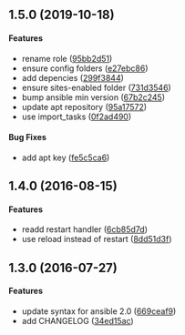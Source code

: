 <a name="1.5.0"></a>
## 1.5.0 (2019-10-18)


#### Features

*   rename role ([95bb2d51](https://github.com/weareinteractive/ansible-nginx/commit/95bb2d51398f6e61c6330d2378a38e29438569c3))
*   ensure config folders ([e27ebc86](https://github.com/weareinteractive/ansible-nginx/commit/e27ebc86c522fff78c088b84ca6e411ec93854e4))
*   add depencies ([299f3844](https://github.com/weareinteractive/ansible-nginx/commit/299f38446f76359ca85d75db91cb7adcaca22f2e))
*   ensure sites-enabled folder ([731d3546](https://github.com/weareinteractive/ansible-nginx/commit/731d354692b6c98af0412a8e97b89888cbb46dc2))
*   bump ansible min version ([67b2c245](https://github.com/weareinteractive/ansible-nginx/commit/67b2c245f3f4594595fb281b9352295daa861e9a))
*   update apt repository ([95a17572](https://github.com/weareinteractive/ansible-nginx/commit/95a17572b23145f68ee9376d4604093d967ad7af))
*   use import_tasks ([0f2ad490](https://github.com/weareinteractive/ansible-nginx/commit/0f2ad4906914081ac244c707f7b3b221382edd79))

#### Bug Fixes

*   add apt key ([fe5c5ca6](https://github.com/weareinteractive/ansible-nginx/commit/fe5c5ca66aaa7d6dc6e64be7f67b22636fd99637))



<a name="1.4.0"></a>
## 1.4.0 (2016-08-15)


#### Features

*   readd restart handler ([6cb85d7d](https://github.com/weareinteractive/ansible-nginx/commit/6cb85d7d08d206a5d35fef833ac6974228a62dc7))
*   use reload instead of restart ([8dd51d3f](https://github.com/weareinteractive/ansible-nginx/commit/8dd51d3fe4dfbf5a6b843562d5f4995810dd121f))



<a name="1.3.0"></a>
## 1.3.0 (2016-07-27)


#### Features

*   update syntax for ansible 2.0 ([669ceaf9](https://github.com/weareinteractive/ansible-nginx/commit/669ceaf9cdf3bef2d4b4d71bab0db75d6fa89019))
*   add CHANGELOG ([34ed15ac](https://github.com/weareinteractive/ansible-nginx/commit/34ed15ac8998e491c8f79a1311ddca518f5c0899))



